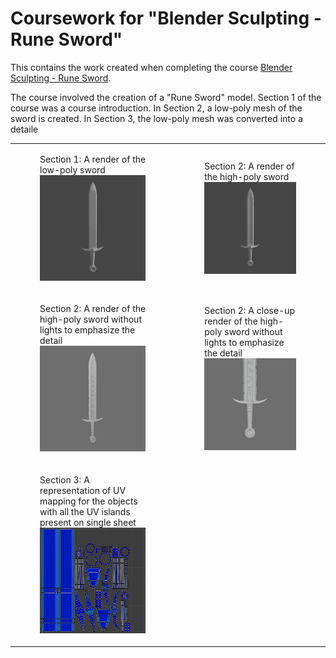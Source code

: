 # Coursework for "Blender Sculpting - Rune Sword"

This contains the work created when completing the course [Blender Sculpting - Rune Sword](https://www.udemy.com/course/blender-sculpting-rune-sword/).

The course involved the creation of a "Rune Sword" model. Section 1 of the course was a
course introduction. In Section 2, a low-poly mesh of the sword is created. In Section 3,
the low-poly mesh was converted into a detaile


<table width="100%">
<tbody>
<tr>
<td>
<figure>
<figcaption>Section 1: A render of the low-poly sword</figcaption>
<img src="imgs/LowPoly.png">
</figure> 
</td>
<td>
<figure>
<figcaption>Section 2: A render of the high-poly sword</figcaption>
<img src="imgs/HighPoly.png">
</figure> 
</td>
</tr>
<tr>
<td>
<figure>
<figcaption>Section 2: A render of the high-poly sword without lights to emphasize the detail</figcaption>
<img src="imgs/HighPoly_NoLights.png">
</figure> 
</td>
<td>
<figure>
<figcaption>Section 2: A close-up render of the high-poly sword without lights to emphasize the detail</figcaption>
<img src="imgs/HighPoly_NoLights_Close.png">
</figure> 
</td>
</tr>
<tr>
<td>
<figure>
<figcaption>Section 3: A representation of UV mapping for the objects with all the UV islands present on single sheet</figcaption>
<img src="imgs/uv-mapping.png">
</figure> 
</td>
</tr>
</tbody>
</table>